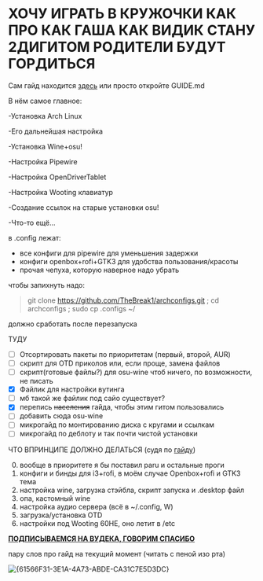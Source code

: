 # **ХОЧУ ИГРАТЬ В КРУЖОЧКИ КАК ПРО КАК ГАША КАК ВИДИК СТАНУ 2ДИГИТОМ РОДИТЕЛИ БУДУТ ГОРДИТЬСЯ**

Сам гайд находится [здесь](https://github.com/TheBreak1/archconfigs/blob/main/guide/GUIDE.md#%D1%83%D1%81%D1%82%D0%B0%D0%BD%D0%BE%D0%B2%D0%BA%D0%B0-%D0%B8-%D0%BD%D0%B0%D1%81%D1%82%D1%80%D0%BE%D0%B9%D0%BA%D0%B0-arch-linux-%D0%B4%D0%BB%D1%8F-%D0%BD%D0%B0%D0%B8%D0%BB%D1%83%D1%87%D1%88%D0%B5%D0%B9-%D1%80%D0%B0%D0%B1%D0%BE%D1%82%D1%8B-osu-%D1%8F%D0%BD%D0%B2-2025-%D0%B4%D0%BB%D1%8F-%D1%81%D0%B0%D0%BC%D1%8B%D1%85-%D0%BC%D0%B0%D0%BB%D0%B5%D0%BD%D1%8C%D0%BA%D0%B8%D1%85) или просто откройте GUIDE.md

В нём самое главное:

  -Установка Arch Linux

  -Его дальнейшая настройка
  
  -Установка Wine+osu!
  
  -Настройка Pipewire
  
  -Настройка OpenDriverTablet
  
  -Настройка Wooting клавиатур
  
  -Создание ссылок на старые установки osu!
  
  -Что-то ещё...



в .config лежат:
- все конфиги для pipewire для уменьшения задержки
- конфиги openbox+rofi+GTK3 для удобства пользования/красоты
- прочая чепуха, которую наверное надо убрать

чтобы запихнуть надо:
> git clone https://github.com/TheBreak1/archconfigs.git ; cd archconfigs ; sudo cp .configs ~/

должно сработать после перезапуска

ТУДУ
- [ ] Отсортировать пакеты по приоритетам (первый, второй, AUR)
- [ ] скрипт для OTD приколов или, если проще, замена файлов
- [ ] скрипт(готовые файлы?) для osu-wine чтоб ничего, по возможности, не писать
- [X] Файлик для настройки вутинга
- [ ] мб такой же файлик под сайо существует?
- [X] перепись ~~населения~~ гайда, чтобы этим гитом пользовались
- [ ] добавить сюда osu-wine
- [ ] микрогайд по монтированию диска с кругами и ссылкам
- [ ] микрогайд по деблоту и так почти чистой установки

ЧТО ВПРИНЦИПЕ ДОЛЖНО ДЕЛАТЬСЯ (судя по [гайду](https://telegra.ph/osu-low-latency-guide-02-03))

0. вообще в приоритете я бы поставил paru и остальные проги
1.  конфиги и бинды для i3+rofi, в моём случае Openbox+rofi и GTK3 тема
2.  настройка wine, загрузка стэйбла, скрипт запуска и .desktop файл
3.  опа, кастомный wine
4.  настройка аудио сервера (всё в ~/.config, W)
5.  загрузка/установка OTD
6.  настройки под Wooting 60HE, оно летит в /etc

[**ПОДПИСЫВАЕМСЯ НА ВУДЕКА, ГОВОРИМ СПАСИБО**](https://t.me/vudekosu)

пару слов про гайд на текущий момент (читать с пеной изо рта)

![{61566F31-3E1A-4A73-ABDE-CA31C7E5D3DC}](https://github.com/user-attachments/assets/e0d55c88-7ac1-48a1-844e-2579f28a3dc6)

